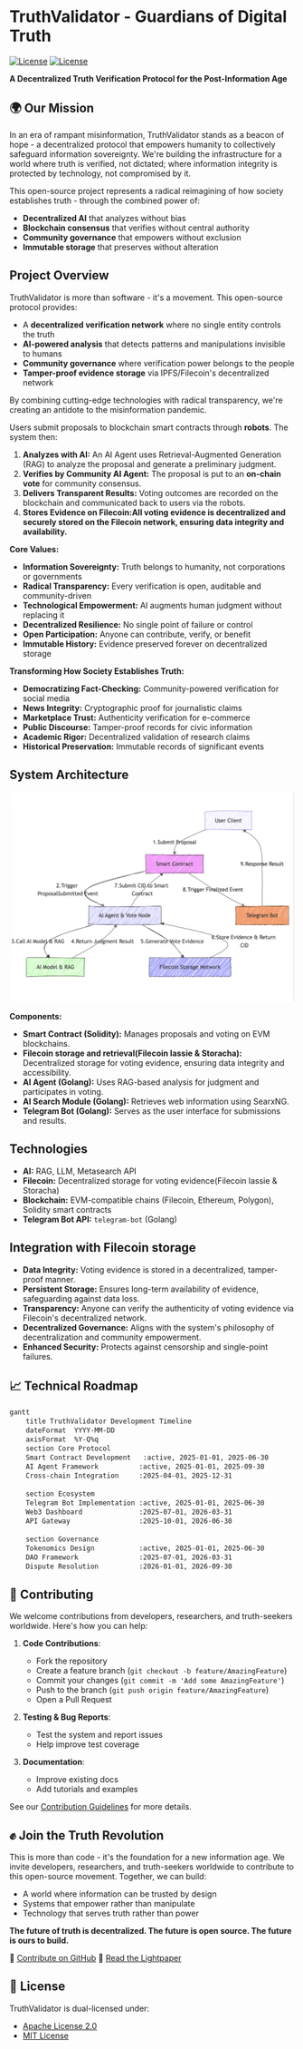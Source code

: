 
# TruthValidator - Guardians of Digital Truth

[![License](https://img.shields.io/badge/License-Apache%202.0-blue.svg)](LICENSE-APACHE)
[![License](https://img.shields.io/badge/License-MIT-blue.svg)](LICENSE-MIT)

**A Decentralized Truth Verification Protocol for the Post-Information Age**

## 🌍 Our Mission

In an era of rampant misinformation, TruthValidator stands as a beacon of hope - a decentralized protocol that empowers humanity to collectively safeguard information sovereignty. We're building the infrastructure for a world where truth is verified, not dictated; where information integrity is protected by technology, not compromised by it.

This open-source project represents a radical reimagining of how society establishes truth - through the combined power of:
- **Decentralized AI** that analyzes without bias
- **Blockchain consensus** that verifies without central authority  
- **Community governance** that empowers without exclusion
- **Immutable storage** that preserves without alteration

## Project Overview

TruthValidator is more than software - it's a movement. This open-source protocol provides:
- A **decentralized verification network** where no single entity controls the truth
- **AI-powered analysis** that detects patterns and manipulations invisible to humans
- **Community governance** where verification power belongs to the people
- **Tamper-proof evidence storage** via IPFS/Filecoin's decentralized network

By combining cutting-edge technologies with radical transparency, we're creating an antidote to the misinformation pandemic.

Users submit proposals to blockchain smart contracts through **robots**. The system then:

1. **Analyzes with AI:** An AI Agent uses Retrieval-Augmented Generation (RAG) to analyze the proposal and generate a preliminary judgment.
2. **Verifies by Community AI Agent:** The proposal is put to an **on-chain vote** for community consensus.
3. **Delivers Transparent Results:** Voting outcomes are recorded on the blockchain and communicated back to users via the robots.
4. **Stores Evidence on Filecoin:All voting evidence is decentralized and securely stored on the Filecoin network, ensuring data integrity and availability.** 

**Core Values:**

* **Information Sovereignty:** Truth belongs to humanity, not corporations or governments
* **Radical Transparency:** Every verification is open, auditable and community-driven  
* **Technological Empowerment:** AI augments human judgment without replacing it
* **Decentralized Resilience:** No single point of failure or control
* **Open Participation:** Anyone can contribute, verify, or benefit
* **Immutable History:** Evidence preserved forever on decentralized storage

**Transforming How Society Establishes Truth:**

* **Democratizing Fact-Checking:** Community-powered verification for social media
* **News Integrity:** Cryptographic proof for journalistic claims  
* **Marketplace Trust:** Authenticity verification for e-commerce
* **Public Discourse:** Tamper-proof records for civic information
* **Academic Rigor:** Decentralized validation of research claims
* **Historical Preservation:** Immutable records of significant events

## System Architecture

![System Architecture](./docs/imgs/arch_new.png)

**Components:**

* **Smart Contract (Solidity):** Manages proposals and voting on EVM blockchains.
* **Filecoin storage and retrieval(Filecoin lassie & Storacha):** Decentralized storage for voting evidence, ensuring data integrity and accessibility.
* **AI Agent (Golang):** Uses RAG-based analysis for judgment and participates in voting.
* **AI Search Module (Golang):** Retrieves web information using SearxNG.
* **Telegram Bot (Golang):** Serves as the user interface for submissions and results.

## Technologies

* **AI:** RAG, LLM, Metasearch API
* **Filecoin:** Decentralized storage for voting evidence(Filecoin lassie & Storacha)
* **Blockchain:** EVM-compatible chains (Filecoin, Ethereum, Polygon), Solidity smart contracts
* **Telegram Bot API:** `telegram-bot` (Golang)

## Integration with Filecoin storage

* **Data Integrity:** Voting evidence is stored in a decentralized, tamper-proof manner.
* **Persistent Storage:** Ensures long-term availability of evidence, safeguarding against data loss.
* **Transparency:** Anyone can verify the authenticity of voting evidence via Filecoin's decentralized network.
* **Decentralized Governance:** Aligns with the system's philosophy of decentralization and community empowerment.
* **Enhanced Security:** Protects against censorship and single-point failures.

## 📈 Technical Roadmap

```mermaid
gantt
    title TruthValidator Development Timeline
    dateFormat  YYYY-MM-DD
    axisFormat  %Y-Q%q
    section Core Protocol
    Smart Contract Development   :active, 2025-01-01, 2025-06-30
    AI Agent Framework          :active, 2025-01-01, 2025-09-30
    Cross-chain Integration     :2025-04-01, 2025-12-31

    section Ecosystem
    Telegram Bot Implementation :active, 2025-01-01, 2025-06-30
    Web3 Dashboard              :2025-07-01, 2026-03-31
    API Gateway                 :2025-10-01, 2026-06-30

    section Governance
    Tokenomics Design           :active, 2025-01-01, 2025-06-30
    DAO Framework               :2025-07-01, 2026-03-31
    Dispute Resolution          :2026-01-01, 2026-09-30
```

## 🤝 Contributing

We welcome contributions from developers, researchers, and truth-seekers worldwide. Here's how you can help:

1. **Code Contributions**:
   - Fork the repository
   - Create a feature branch (`git checkout -b feature/AmazingFeature`)
   - Commit your changes (`git commit -m 'Add some AmazingFeature'`)
   - Push to the branch (`git push origin feature/AmazingFeature`)
   - Open a Pull Request

2. **Testing & Bug Reports**:
   - Test the system and report issues
   - Help improve test coverage

3. **Documentation**:
   - Improve existing docs
   - Add tutorials and examples

See our [Contribution Guidelines](CONTRIBUTING.md) for more details.

## ✊ Join the Truth Revolution

This is more than code - it's the foundation for a new information age. We invite developers, researchers, and truth-seekers worldwide to contribute to this open-source movement. Together, we can build:

- A world where information can be trusted by design
- Systems that empower rather than manipulate  
- Technology that serves truth rather than power

**The future of truth is decentralized. The future is open source. The future is ours to build.**

🔗 [Contribute on GitHub](https://github.com/TruthValidator)
📜 [Read the Lightpaper](./docs/lightpaper.md)


## 📜 License
TruthValidator is dual-licensed under:
- [Apache License 2.0](./LICENSE-APACHE)
- [MIT License](./LICENSE-MIT)
